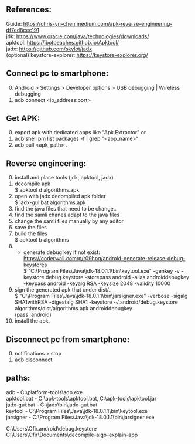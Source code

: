 References:  
-----------  
Guide:		https://chris-yn-chen.medium.com/apk-reverse-engineering-df7ed8cec191  
jdk:		https://www.oracle.com/java/technologies/downloads/  
apktool:	https://ibotpeaches.github.io/Apktool/  
jadx:		https://github.com/skylot/jadx  
(optional) keystore-explorer:	https://keystore-explorer.org/  
  
Connect pc to smartphone:  
-----  
0. Android > Settings > Developer options > USB debugging | Wireless debugging
1. adb connect <ip_address:port>

Get APK:  
-----  
0. export apk with dedicated apps like "Apk Extractor"
or  
0. adb shell pm list packages -f | grep "<app_name>"
1. adb pull <apk_path> .

Reverse engineering:  
-----  
0. install and place tools (jdk, apktool, jadx)  
1. decompile apk  
	$ apktool d algorithms.apk  
2. open with jadx decompiled apk folder  
	$ jadx-gui.bat algorithms.apk  
3. find the java files that need to be change..  
4. find the samli chanes adapt to the java files  
5. change the samli files manually by any aditor  
6. save the files  
7. build the files  
	$ apktool b algorithms  
8. * generate debug key if not exist:  
	https://coderwall.com/p/r09hoq/android-generate-release-debug-keystores  
	$ "C:\Program Files\Java\jdk-18.0.1.1\bin\keytool.exe" -genkey -v -keystore debug.keystore -storepass android -alias androiddebugkey -keypass android -keyalg RSA -keysize 2048 -validity 10000  
9. sign the generated apk that under dist/..  
	$ "C:\Program Files\Java\jdk-18.0.1.1\bin\jarsigner.exe" -verbose -sigalg SHA1withRSA -digestalg SHA1 -keystore ~/.android/debug.keystore algorithms/dist/algorithms.apk androiddebugkey  
	(pass: android)  
10. install the apk.  
  
Disconnect pc from smartphone:  
-----  
0. notifications > stop
1. adb disconnect

paths:  
------  
adb 			- C:\platform-tools\adb.exe  
apktool.bat  		- C:\apk-tools\apktool.bat, C:\apk-tools\apktool.jar  
jadx-gui.bat 		- C:\jadx\bin\jadx-gui.bat  
keytool 		- C:\Program Files\Java\jdk-18.0.1.1\bin\keytool.exe  
jarsigner 		- C:\Program Files\Java\jdk-18.0.1.1\bin\jarsigner.exe  

C:\Users\Ofir\.android\debug.keystore  
C:\Users\Ofir\Documents\decompile-algo-explain-app  
  
